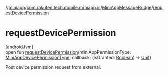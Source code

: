 //[miniapp](../../../index.md)/[com.rakuten.tech.mobile.miniapp.js](../index.md)/[MiniAppMessageBridge](index.md)/[requestDevicePermission](request-device-permission.md)

# requestDevicePermission

[androidJvm]\
open fun [requestDevicePermission](request-device-permission.md)(miniAppPermissionType: [MiniAppDevicePermissionType](../../com.rakuten.tech.mobile.miniapp.permission/-mini-app-device-permission-type/index.md), callback: (isGranted: [Boolean](https://kotlinlang.org/api/latest/jvm/stdlib/kotlin/-boolean/index.html)) -&gt; [Unit](https://kotlinlang.org/api/latest/jvm/stdlib/kotlin/-unit/index.html))

Post device permission request from external.
